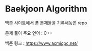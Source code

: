 # Baekjoon Algorithm

백준 사이트에서 푼 문제들을 기록해놓은 repo

문제 풀이 주요 언어 : C++

백준 링크 : https://www.acmicpc.net/
